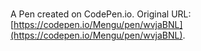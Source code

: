 # 

A Pen created on CodePen.io. Original URL: [https://codepen.io/Mengu/pen/wvjaBNL](https://codepen.io/Mengu/pen/wvjaBNL).

